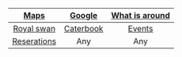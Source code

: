 | <a href="https://www.google.com/maps/@50.7882414,-1.0715136,14z?entry=ttu)" target="_blank">Maps</a>| <a href="https://www.google.com" target="_blank">Google</a> | <a href="https://www.google.com" target="_blank">What is around</a> |
| :------: | :------: | :------: |
| <a href="https://royalswan-ashleymanor.com" target="_blank">Royal swan</a>   | <a href="https://Google.com" target="_blank">Caterbook</a>   |<a href="https://Google.com" target="_blank">Events</a>|
 | <a href="https://1drv.ms/x/s!AqQ2A3o8Gvs7lQrD4Mt6dhk-SWcN?e=GURygh" target="_blank">Reserations</a>  | Any   |Any   |
